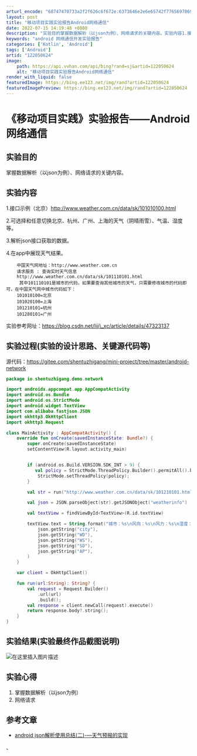 ```yaml
---
arturl_encode: "68747470733a2f2f626c6f672e:6373646e2e6e65742f77656978696e5f34333237323738312f:61727469636c652f64657461696c732f313232303530363234"
layout: post
title: "移动项目实践实验报告Android网络通信"
date: 2022-07-15 14:19:48 +0800
description: "实验目的掌握数据解析（以json为例）、网络请求的关键内容。实验内容1.接口示例（北京）http:/"
keywords: "android 网络通信开发实验报告"
categories: ['Kotlin', 'Android']
tags: ['Android']
artid: "122050624"
image:
    path: https://api.vvhan.com/api/bing?rand=sj&artid=122050624
    alt: "移动项目实践实验报告Android网络通信"
render_with_liquid: false
featuredImage: https://bing.ee123.net/img/rand?artid=122050624
featuredImagePreview: https://bing.ee123.net/img/rand?artid=122050624
---
```


# 《移动项目实践》实验报告——Android网络通信

## 实验目的

掌握数据解析（以json为例）、网络请求的关键内容。

## 实验内容

1.接口示例（北京）http://www.weather.com.cn/data/sk/101010100.html
  
2.可选择和任意切换北京、杭州、广州、上海的天气（阴晴雨雪）、气温、湿度等。
  
3.解析json接口获取的数据。
  
4.在app中展现天气结果。

```
	中国天气网地址：http://www.weather.com.cn
	请求服务 : 查询实时天气信息
	http://www.weather.com.cn/data/sk/101110101.html
	 其中101110101是城市的代码，如果要查询其他城市的天气，只需要修改城市的代码即可，在中国天气网中城市代码如下：
	101010100=北京
	101020100=上海
	101210101=杭州
	101280101=广州

```

实验参考网址：https://blog.csdn.net/liji\_xc/article/details/47323137

## 实验过程(实验的设计思路、关键源代码等)

源代码：https://gitee.com/shentuzhigang/mini-project/tree/master/android-network

```kotlin
package io.shentuzhigang.demo.network

import androidx.appcompat.app.AppCompatActivity
import android.os.Bundle
import android.os.StrictMode
import android.widget.TextView
import com.alibaba.fastjson.JSON
import okhttp3.OkHttpClient
import okhttp3.Request

class MainActivity : AppCompatActivity() {
    override fun onCreate(savedInstanceState: Bundle?) {
        super.onCreate(savedInstanceState)
        setContentView(R.layout.activity_main)


        if (android.os.Build.VERSION.SDK_INT > 9) {
           val policy = StrictMode.ThreadPolicy.Builder().permitAll().build();
            StrictMode.setThreadPolicy(policy);
        }

        val str = run("http://www.weather.com.cn/data/sk/101210101.html")

        val json = JSON.parseObject(str).getJSONObject("weatherinfo")

        val textView = findViewById<TextView>(R.id.textView)

        textView.text = String.format("城市：%s\n风向：%s\n风力：%s\n湿度：%s\nAP：%s\n",
            json.getString("city"),
            json.getString("WD"),
            json.getString("WS"),
            json.getString("SD"),
            json.getString("AP"),
        )
    }

    var client = OkHttpClient()

    fun run(url:String): String? {
        val request = Request.Builder()
            .url(url)
            .build();
        val response = client.newCall(request).execute()
        return response.body?.string();
    }
}

```

## 实验结果(实验最终作品截图说明)

![在这里插入图片描述](https://i-blog.csdnimg.cn/blog_migrate/56bcc87a5f66d620909ea402ea45f7f0.png#pic_center)

## 实验心得

1. 掌握数据解析（以json为例）
2. 网络请求

## 参考文章

* [android json解析使用总结(二)-—天气预报的实现](https://blog.csdn.net/liji_xc/article/details/47323137)

、